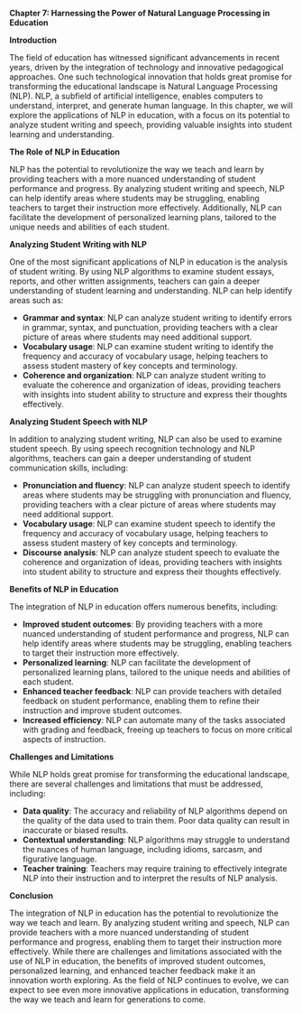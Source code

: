 **Chapter 7: Harnessing the Power of Natural Language Processing in Education**

**Introduction**

The field of education has witnessed significant advancements in recent years, driven by the integration of technology and innovative pedagogical approaches. One such technological innovation that holds great promise for transforming the educational landscape is Natural Language Processing (NLP). NLP, a subfield of artificial intelligence, enables computers to understand, interpret, and generate human language. In this chapter, we will explore the applications of NLP in education, with a focus on its potential to analyze student writing and speech, providing valuable insights into student learning and understanding.

**The Role of NLP in Education**

NLP has the potential to revolutionize the way we teach and learn by providing teachers with a more nuanced understanding of student performance and progress. By analyzing student writing and speech, NLP can help identify areas where students may be struggling, enabling teachers to target their instruction more effectively. Additionally, NLP can facilitate the development of personalized learning plans, tailored to the unique needs and abilities of each student.

**Analyzing Student Writing with NLP**

One of the most significant applications of NLP in education is the analysis of student writing. By using NLP algorithms to examine student essays, reports, and other written assignments, teachers can gain a deeper understanding of student learning and understanding. NLP can help identify areas such as:

* **Grammar and syntax**: NLP can analyze student writing to identify errors in grammar, syntax, and punctuation, providing teachers with a clear picture of areas where students may need additional support.
* **Vocabulary usage**: NLP can examine student writing to identify the frequency and accuracy of vocabulary usage, helping teachers to assess student mastery of key concepts and terminology.
* **Coherence and organization**: NLP can analyze student writing to evaluate the coherence and organization of ideas, providing teachers with insights into student ability to structure and express their thoughts effectively.

**Analyzing Student Speech with NLP**

In addition to analyzing student writing, NLP can also be used to examine student speech. By using speech recognition technology and NLP algorithms, teachers can gain a deeper understanding of student communication skills, including:

* **Pronunciation and fluency**: NLP can analyze student speech to identify areas where students may be struggling with pronunciation and fluency, providing teachers with a clear picture of areas where students may need additional support.
* **Vocabulary usage**: NLP can examine student speech to identify the frequency and accuracy of vocabulary usage, helping teachers to assess student mastery of key concepts and terminology.
* **Discourse analysis**: NLP can analyze student speech to evaluate the coherence and organization of ideas, providing teachers with insights into student ability to structure and express their thoughts effectively.

**Benefits of NLP in Education**

The integration of NLP in education offers numerous benefits, including:

* **Improved student outcomes**: By providing teachers with a more nuanced understanding of student performance and progress, NLP can help identify areas where students may be struggling, enabling teachers to target their instruction more effectively.
* **Personalized learning**: NLP can facilitate the development of personalized learning plans, tailored to the unique needs and abilities of each student.
* **Enhanced teacher feedback**: NLP can provide teachers with detailed feedback on student performance, enabling them to refine their instruction and improve student outcomes.
* **Increased efficiency**: NLP can automate many of the tasks associated with grading and feedback, freeing up teachers to focus on more critical aspects of instruction.

**Challenges and Limitations**

While NLP holds great promise for transforming the educational landscape, there are several challenges and limitations that must be addressed, including:

* **Data quality**: The accuracy and reliability of NLP algorithms depend on the quality of the data used to train them. Poor data quality can result in inaccurate or biased results.
* **Contextual understanding**: NLP algorithms may struggle to understand the nuances of human language, including idioms, sarcasm, and figurative language.
* **Teacher training**: Teachers may require training to effectively integrate NLP into their instruction and to interpret the results of NLP analysis.

**Conclusion**

The integration of NLP in education has the potential to revolutionize the way we teach and learn. By analyzing student writing and speech, NLP can provide teachers with a more nuanced understanding of student performance and progress, enabling them to target their instruction more effectively. While there are challenges and limitations associated with the use of NLP in education, the benefits of improved student outcomes, personalized learning, and enhanced teacher feedback make it an innovation worth exploring. As the field of NLP continues to evolve, we can expect to see even more innovative applications in education, transforming the way we teach and learn for generations to come.